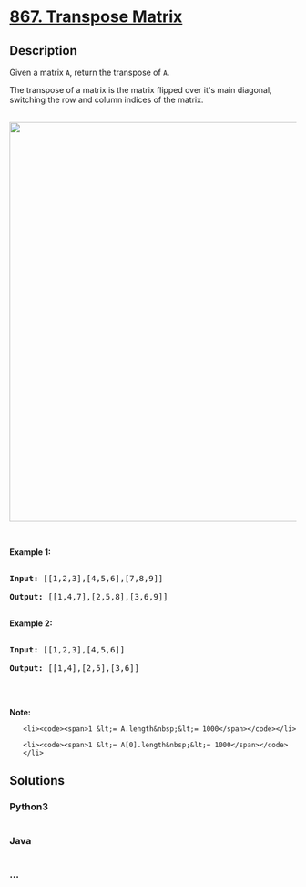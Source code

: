 # [867. Transpose Matrix](https://leetcode.com/problems/transpose-matrix)

## Description
<p>Given a&nbsp;matrix <code>A</code>, return the transpose of <code>A</code>.</p>



<p>The transpose of a matrix is the matrix flipped over it&#39;s main diagonal, switching the row and column indices of the matrix.</p>



<br>

<img src="https://assets.leetcode.com/uploads/2019/10/20/hint_transpose.png" width="700"/>



<p>&nbsp;</p>



<div>

<p><strong>Example 1:</strong></p>



<pre>

<strong>Input: </strong><span id="example-input-1-1">[[1,2,3],[4,5,6],[7,8,9]]</span>

<strong>Output: </strong><span id="example-output-1">[[1,4,7],[2,5,8],[3,6,9]]</span>

</pre>



<div>

<p><strong>Example 2:</strong></p>



<pre>

<strong>Input: </strong><span id="example-input-2-1">[[1,2,3],[4,5,6]]</span>

<strong>Output: </strong><span id="example-output-2">[[1,4],[2,5],[3,6]]</span>

</pre>



<p>&nbsp;</p>



<p><span><strong>Note:</strong></span></p>



<ol>

	<li><code><span>1 &lt;= A.length&nbsp;&lt;= 1000</span></code></li>

	<li><code><span>1 &lt;= A[0].length&nbsp;&lt;= 1000</span></code></li>

</ol>

</div>

</div>


## Solutions


<!-- tabs:start -->

### **Python3**

```python

```

### **Java**

```java

```

### **...**
```

```

<!-- tabs:end -->